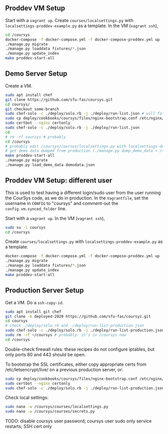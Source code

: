 ## Proddev VM Setup

Start with a `vagrant up`. Create `courses/localsettings.py` with `localsettings-proddev-example.py` as a template.
In the VM (`vagrant ssh`),
```sh
cd /coursys
docker-compose -f docker-compose.yml -f docker-compose-proddev.yml up -d
./manage.py migrate
./manage.py loaddata fixtures/*.json
./manage.py update_index
make proddev-start-all
```

## Demo Server Setup

Create a VM.
```sh
sudo apt install chef
git clone https://github.com/sfu-fas/coursys.git
cd coursys/
git checkout some-branch
sudo chef-solo -c ./deploy/solo.rb -j ./deploy/run-list.json # will fail at nginx step because of missing cert...
sudo cp deploy/cookbooks/coursys/files/nginx-bootstrap.conf /etc/nginx/sites-enabled/default
sudo certbot --nginx certonly
sudo chef-solo -c ./deploy/solo.rb -j ./deploy/run-list.json
cd
# rm -rf coursys # probably
cd /coursys
# probably edit /coursys/courses/localsettings.py with localsettings-demo-example.py as a template
# get demo data dumped from production (./manage.py dump_demo_data > /tmp/demodata.json)
make proddev-start-all
./manage.py migrate
./manage.py load_demo_data demodata.json 
```

## Proddev VM Setup: different user

This is used to test having a different login/sudo user from the user running the CourSys code, as we do in production. In the `Vagrantfile`, set the username in `CONFIG` to "coursys" and comment-out the `config.vm.synced_folder` line. 

Start with a `vagrant up`. In the VM (`vagrant ssh`),
```sh
sudo su -l coursys
cd /coursys
```

Create `courses/localsettings.py` with `localsettings-proddev-example.py` as a template.
```sh
docker-compose -f docker-compose.yml -f docker-compose-proddev.yml up -d
./manage.py migrate
./manage.py loaddata fixtures/*.json
./manage.py update_index
make proddev-start-all
```


## Production Server Setup

Get a VM. Do a `ssh-copy-id`.

```sh
sudo apt install git chef
git clone -b deployed-2020 https://github.com/sfu-fas/coursys.git
cd coursys
# check ./deploy/solo.rb and ./deploy/run-list-production.json
sudo chef-solo -c ./deploy/solo.rb -j ./deploy/run-list-production.json # will fail at nginx step because of missing cert...
sudo rm -rf ~/coursys # probably: it's in /coursys now 
cd /coursys
```

Double-check firewall rules: these recipes do not configure iptables, but only ports 80 and 443 should be open.

To bootstrap the SSL certificates, either copy appropriate certs from /etc/letsencrypt/live/ on a previous production server,
or:
```sh
sudo cp deploy/cookbooks/coursys/files/nginx-bootstrap.conf /etc/nginx/sites-enabled/default
sudo certbot --nginx certonly
sudo chef-solo -c ./deploy/solo.rb -j ./deploy/run-list-production.json
```

Check local settings:
```sh
sudo nano -w /coursys/courses/localsettings.py
sudo nano -w /coursys/courses/secrets.py
```

TODO: disable coursys user password; coursys user sudo only service restarts; SSH cert only